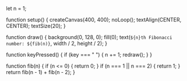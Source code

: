 let n = 1;

function setup() {
  createCanvas(400, 400);
  noLoop();
  textAlign(CENTER, CENTER);
  textSize(20); 
}

function draw() {
  background(0, 128, 0); 
  fill(0); 
  text(`${n}th Fibonacci number: ${fib(n)}`, width / 2, height / 2);
}

function keyPressed() {
  if (key === " ") {
    n += 1;
    redraw();
  }
}

function fib(n) {
  if (n <= 0) {
    return 0;
  }
  if (n === 1 || n === 2) {
    return 1;
  }
  return fib(n - 1) + fib(n - 2);
}
